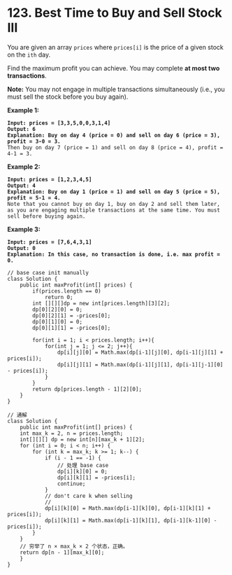 # 123. Best Time to Buy and Sell Stock III

You are given an array `prices` where `prices[i]` is the price of a given stock on the `ith` day.

Find the maximum profit you can achieve. You may complete **at most two transactions**.

**Note:** You may not engage in multiple transactions simultaneously (i.e., you must sell the stock before you buy again).

&#x20;

**Example 1:**

<pre><code><strong>Input: prices = [3,3,5,0,0,3,1,4]
</strong><strong>Output: 6
</strong><strong>Explanation: Buy on day 4 (price = 0) and sell on day 6 (price = 3), profit = 3-0 = 3.
</strong>Then buy on day 7 (price = 1) and sell on day 8 (price = 4), profit = 4-1 = 3.
</code></pre>

**Example 2:**

<pre><code><strong>Input: prices = [1,2,3,4,5]
</strong><strong>Output: 4
</strong><strong>Explanation: Buy on day 1 (price = 1) and sell on day 5 (price = 5), profit = 5-1 = 4.
</strong>Note that you cannot buy on day 1, buy on day 2 and sell them later, as you are engaging multiple transactions at the same time. You must sell before buying again.
</code></pre>

**Example 3:**

<pre><code><strong>Input: prices = [7,6,4,3,1]
</strong><strong>Output: 0
</strong><strong>Explanation: In this case, no transaction is done, i.e. max profit = 0.
</strong></code></pre>

```
// base case init manually 
class Solution {
    public int maxProfit(int[] prices) {
        if(prices.length == 0)
            return 0;
        int [][][]dp = new int[prices.length][3][2];
        dp[0][2][0] = 0;
        dp[0][2][1] = -prices[0];
        dp[0][1][0] = 0;
        dp[0][1][1] = -prices[0];
        
        for(int i = 1; i < prices.length; i++){
            for(int j = 1; j <= 2; j++){
                dp[i][j][0] = Math.max(dp[i-1][j][0], dp[i-1][j][1] + prices[i]);
                dp[i][j][1] = Math.max(dp[i-1][j][1], dp[i-1][j-1][0] - prices[i]);
            }
        }
        return dp[prices.length - 1][2][0];
    }
}

// 通解
class Solution {
    public int maxProfit(int[] prices) {
    int max_k = 2, n = prices.length;
    int[][][] dp = new int[n][max_k + 1][2];
    for (int i = 0; i < n; i++) {
        for (int k = max_k; k >= 1; k--) {
            if (i - 1 == -1) {
                // 处理 base case
                dp[i][k][0] = 0;
                dp[i][k][1] = -prices[i];
                continue;
            }
            // don't care k when selling
            // 
            dp[i][k][0] = Math.max(dp[i-1][k][0], dp[i-1][k][1] + prices[i]);
            dp[i][k][1] = Math.max(dp[i-1][k][1], dp[i-1][k-1][0] - prices[i]);
        }
    }
    // 穷举了 n × max_k × 2 个状态，正确。
    return dp[n - 1][max_k][0];
    }
}
```
